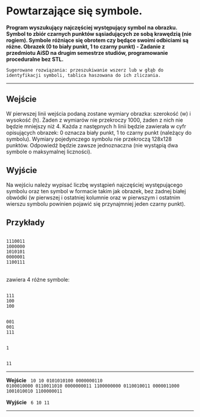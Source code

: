 # Powtarzające się symbole.

**Program wyszukujący najczęściej występujący symbol na obrazku. Symbol to zbiór czarnych punktów sąsiadujących ze sobą krawędzią (nie rogiem). Symbole różniące się obrotem czy będące swoimi odbiciami są różne.
Obrazek (0 to biały punkt, 1 to czarny punkt) -  Zadanie  z przedmiotu AiSD na drugim semestrze studiów, programowanie proceduralne bez STL.**

    Sugerowane rozwiązania: przeszukiwanie wszerz lub w głąb do identyfikacji symboli, tablica haszowana do ich zliczania.
    
---

**Wejście**
---

W pierwszej linii wejścia podaną zostane wymiary obrazka: szerokość (w) i wysokość (h). Żaden z wymiarów nie przekroczy 1000, żaden z nich nie będzie mniejszy niż 4. Każda z następnych h linii będzie zawierała w cyfr opisujących obrazek: 0 oznacza biały punkt, 1 to czarny punkt (należący do symbolu). Wymiary pojedynczego symbolu nie przekroczą 128x128 punktów. Odpowiedź będzie zawsze jednoznaczna (nie wystąpią dwa symbole o maksymalnej liczności).

**Wyjście**
---
    
Na wejściu należy wypisać liczbę wystąpień najczęściej występującego symbolu oraz ten symbol w formacie takim jak obrazek, bez żadnej białej obwódki (w pierwszej i ostatniej kolumnie oraz w pierwszym i ostatnim wierszu symbolu powinien pojawić się przynajmniej jeden czarny punkt).

**Przykłady**
---
<code>
1110011
1000000
1010101
0000001
1100111
</code>

<br>zawiera 4 różne symbole:

<code>
111
100
100
<br>
001
001
111
<br>
1
<br>
11
</code>

---

**Wejście**
<code>
10 10
0101010100
0000000110
0100010000
0110011010
0000000011
1100000000
0110010011
0000011000
1001010010
1100000011
</code>

**Wyjście**
<code>
6
10
11
</code>

---

